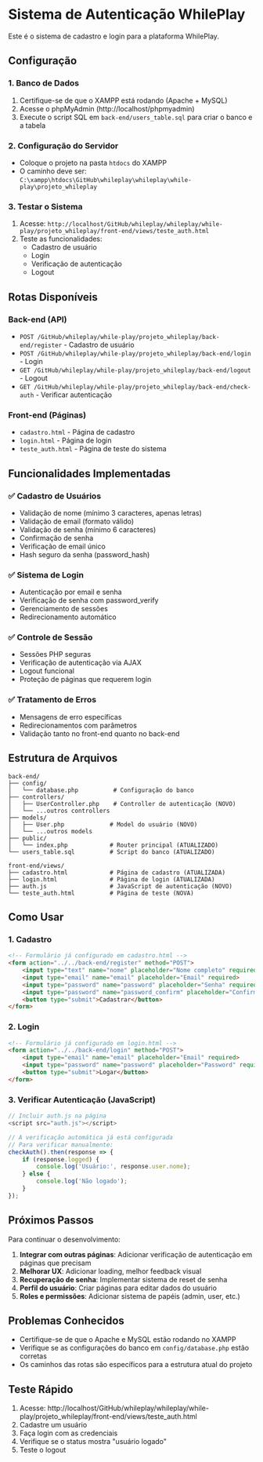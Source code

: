 # Sistema de Autenticação WhilePlay

Este é o sistema de cadastro e login para a plataforma WhilePlay.

## Configuração

### 1. Banco de Dados
1. Certifique-se de que o XAMPP está rodando (Apache + MySQL)
2. Acesse o phpMyAdmin (http://localhost/phpmyadmin)
3. Execute o script SQL em `back-end/users_table.sql` para criar o banco e a tabela

### 2. Configuração do Servidor
- Coloque o projeto na pasta `htdocs` do XAMPP
- O caminho deve ser: `C:\xampp\htdocs\GitHub\whileplay\whileplay\while-play\projeto_whileplay`

### 3. Testar o Sistema
1. Acesse: `http://localhost/GitHub/whileplay/whileplay/while-play/projeto_whileplay/front-end/views/teste_auth.html`
2. Teste as funcionalidades:
   - Cadastro de usuário
   - Login
   - Verificação de autenticação
   - Logout

## Rotas Disponíveis

### Back-end (API)
- `POST /GitHub/whileplay/while-play/projeto_whileplay/back-end/register` - Cadastro de usuário
- `POST /GitHub/whileplay/while-play/projeto_whileplay/back-end/login` - Login
- `GET /GitHub/whileplay/while-play/projeto_whileplay/back-end/logout` - Logout  
- `GET /GitHub/whileplay/while-play/projeto_whileplay/back-end/check-auth` - Verificar autenticação

### Front-end (Páginas)
- `cadastro.html` - Página de cadastro
- `login.html` - Página de login
- `teste_auth.html` - Página de teste do sistema

## Funcionalidades Implementadas

### ✅ Cadastro de Usuários
- Validação de nome (mínimo 3 caracteres, apenas letras)
- Validação de email (formato válido)
- Validação de senha (mínimo 6 caracteres)
- Confirmação de senha
- Verificação de email único
- Hash seguro da senha (password_hash)

### ✅ Sistema de Login
- Autenticação por email e senha
- Verificação de senha com password_verify
- Gerenciamento de sessões
- Redirecionamento automático

### ✅ Controle de Sessão
- Sessões PHP seguras
- Verificação de autenticação via AJAX
- Logout funcional
- Proteção de páginas que requerem login

### ✅ Tratamento de Erros
- Mensagens de erro específicas
- Redirecionamentos com parâmetros
- Validação tanto no front-end quanto no back-end

## Estrutura de Arquivos

```
back-end/
├── config/
│   └── database.php          # Configuração do banco
├── controllers/
│   ├── UserController.php    # Controller de autenticação (NOVO)
│   └── ...outros controllers
├── models/
│   ├── User.php             # Model do usuário (NOVO)
│   └── ...outros models
├── public/
│   └── index.php            # Router principal (ATUALIZADO)
└── users_table.sql          # Script do banco (ATUALIZADO)

front-end/views/
├── cadastro.html            # Página de cadastro (ATUALIZADA)
├── login.html               # Página de login (ATUALIZADA)
├── auth.js                  # JavaScript de autenticação (NOVO)
└── teste_auth.html          # Página de teste (NOVA)
```

## Como Usar

### 1. Cadastro
```html
<!-- Formulário já configurado em cadastro.html -->
<form action="../../back-end/register" method="POST">
    <input type="text" name="nome" placeholder="Nome completo" required>
    <input type="email" name="email" placeholder="Email" required>
    <input type="password" name="password" placeholder="Senha" required>
    <input type="password" name="password_confirm" placeholder="Confirme a senha" required>
    <button type="submit">Cadastrar</button>
</form>
```

### 2. Login
```html
<!-- Formulário já configurado em login.html -->
<form action="../../back-end/login" method="POST">
    <input type="email" name="email" placeholder="Email" required>
    <input type="password" name="password" placeholder="Password" required>
    <button type="submit">Logar</button>
</form>
```

### 3. Verificar Autenticação (JavaScript)
```javascript
// Incluir auth.js na página
<script src="auth.js"></script>

// A verificação automática já está configurada
// Para verificar manualmente:
checkAuth().then(response => {
    if (response.logged) {
        console.log('Usuário:', response.user.nome);
    } else {
        console.log('Não logado');
    }
});
```

## Próximos Passos

Para continuar o desenvolvimento:

1. **Integrar com outras páginas**: Adicionar verificação de autenticação em páginas que precisam
2. **Melhorar UX**: Adicionar loading, melhor feedback visual
3. **Recuperação de senha**: Implementar sistema de reset de senha
4. **Perfil do usuário**: Criar páginas para editar dados do usuário
5. **Roles e permissões**: Adicionar sistema de papéis (admin, user, etc.)

## Problemas Conhecidos

- Certifique-se de que o Apache e MySQL estão rodando no XAMPP
- Verifique se as configurações do banco em `config/database.php` estão corretas
- Os caminhos das rotas são específicos para a estrutura atual do projeto

## Teste Rápido

1. Acesse: http://localhost/GitHub/whileplay/whileplay/while-play/projeto_whileplay/front-end/views/teste_auth.html
2. Cadastre um usuário
3. Faça login com as credenciais
4. Verifique se o status mostra "usuário logado"
5. Teste o logout